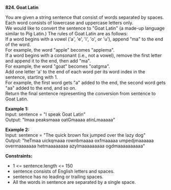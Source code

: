 **824. Goat Latin**  

You are given a string sentence that consist of words separated by spaces. Each word consists of lowercase and uppercase letters only.  
We would like to convert the sentence to "Goat Latin" (a made-up language similar to Pig Latin.) The rules of Goat Latin are as follows:  
If a word begins with a vowel ('a', 'e', 'i', 'o', or 'u'), append "ma" to the end of the word.  
For example, the word "apple" becomes "applema".  
If a word begins with a consonant (i.e., not a vowel), remove the first letter and append it to the end, then add "ma".  
For example, the word "goat" becomes "oatgma".  
Add one letter 'a' to the end of each word per its word index in the sentence, starting with 1.  
For example, the first word gets "a" added to the end, the second word gets "aa" added to the end, and so on.  
Return the final sentence representing the conversion from sentence to Goat Latin.  

**Example 1:**  
Input: sentence = "I speak Goat Latin"    
Output: "Imaa peaksmaaa oatGmaaaa atinLmaaaaa"  

**Example 2:**  
Input: sentence = "The quick brown fox jumped over the lazy dog"  
Output: "heTmaa uickqmaaa rownbmaaaa oxfmaaaaa umpedjmaaaaaa overmaaaaaaa hetmaaaaaaaa azylmaaaaaaaaa ogdmaaaaaaaaaa"  

**Constraints:**  
- 1 <= sentence.length <= 150
- sentence consists of English letters and spaces.
- sentence has no leading or trailing spaces.
- All the words in sentence are separated by a single space.